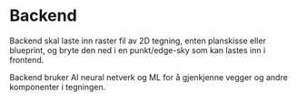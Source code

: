 # Backend

Backend skal laste inn raster fil av 2D tegning, enten planskisse eller blueprint, og bryte den ned i en punkt/edge-sky som kan lastes inn i frontend.

Backend bruker AI neural netverk og ML for å gjenkjenne vegger og andre komponenter i tegningen.
